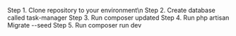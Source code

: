 Step 1. Clone repository to your environment\n
Step 2. Create database called task-manager
Step 3. Run composer updated
Step 4. Run php artisan Migrate --seed
Step 5. Run composer run dev
